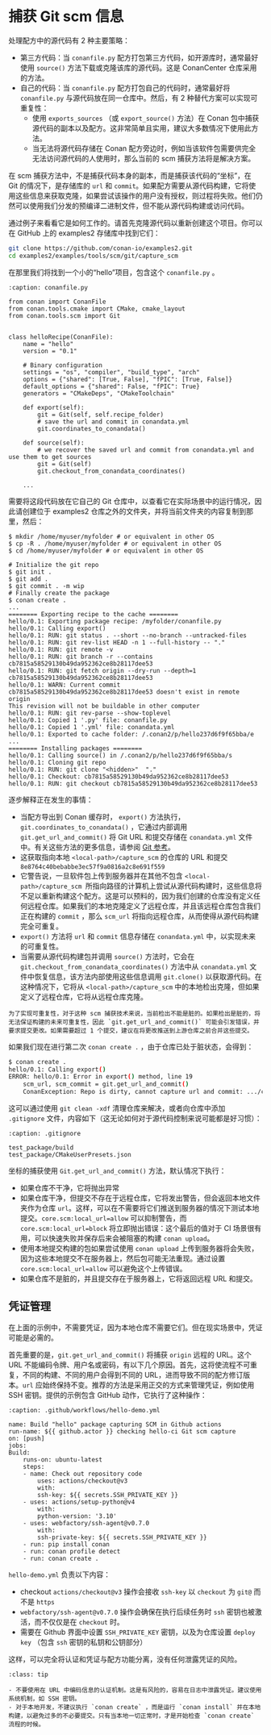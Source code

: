 # 捕获 Git scm 信息

处理配方中的源代码有 2 种主要策略：
- 第三方代码：当 `conanfile.py` 配方打包第三方代码，如开源库时，通常最好使用 `source()` 方法下载或克隆该库的源代码。这是 ConanCenter 仓库采用的方法。
- 自己的代码：当 `conanfile.py` 配方打包自己的代码时，通常最好将 `conanfile.py` 与源代码放在同一仓库中。然后，有 2 种替代方案可以实现可重复性：
    - 使用 `exports_sources` （或 `export_source()` 方法）在 Conan 包中捕获源代码的副本以及配方。这非常简单且实用，建议大多数情况下使用此方法。
    - 当无法将源代码存储在 Conan 配方旁边时，例如当该软件包需要供完全无法访问源代码的人使用时，那么当前的 scm 捕获方法将是解决方案。

在 scm 捕获方法中，不是捕获代码本身的副本，而是捕获该代码的“坐标”，在 Git 的情况下，是存储库的 `url` 和 `commit`。如果配方需要从源代码构建，它将使用这些信息来获取克隆，如果尝试该操作的用户没有授权，则过程将失败。他们仍然可以使用我们分发的预编译二进制文件，但不能从源代码构建或访问代码。

通过例子来看看它是如何工作的。请首先克隆源代码以重新创建这个项目。你可以在 GitHub 上的 examples2 存储库中找到它们：

```bash
git clone https://github.com/conan-io/examples2.git
cd examples2/examples/tools/scm/git/capture_scm
```

在那里我们将找到一个小的“hello”项目，包含这个 `conanfile.py` 。

```{code-block} python
:caption: conanfile.py

from conan import ConanFile
from conan.tools.cmake import CMake, cmake_layout
from conan.tools.scm import Git


class helloRecipe(ConanFile):
    name = "hello"
    version = "0.1"

    # Binary configuration
    settings = "os", "compiler", "build_type", "arch"
    options = {"shared": [True, False], "fPIC": [True, False]}
    default_options = {"shared": False, "fPIC": True}
    generators = "CMakeDeps", "CMakeToolchain"

    def export(self):
        git = Git(self, self.recipe_folder)
        # save the url and commit in conandata.yml
        git.coordinates_to_conandata()

    def source(self):
        # we recover the saved url and commit from conandata.yml and use them to get sources
        git = Git(self)
        git.checkout_from_conandata_coordinates()

    ...
```


需要将这段代码放在它自己的 Git 仓库中，以查看它在实际场景中的运行情况，因此请创建位于 examples2 仓库之外的文件夹，并将当前文件夹的内容复制到那里，然后：

```
$ mkdir /home/myuser/myfolder # or equivalent in other OS
$ cp -R . /home/myuser/myfolder # or equivalent in other OS
$ cd /home/myuser/myfolder # or equivalent in other OS

# Initialize the git repo
$ git init .
$ git add .
$ git commit . -m wip
# Finally create the package
$ conan create .
...
======== Exporting recipe to the cache ========
hello/0.1: Exporting package recipe: /myfolder/conanfile.py
hello/0.1: Calling export()
hello/0.1: RUN: git status . --short --no-branch --untracked-files
hello/0.1: RUN: git rev-list HEAD -n 1 --full-history -- "."
hello/0.1: RUN: git remote -v
hello/0.1: RUN: git branch -r --contains cb7815a58529130b49da952362ce8b28117dee53
hello/0.1: RUN: git fetch origin --dry-run --depth=1 cb7815a58529130b49da952362ce8b28117dee53
hello/0.1: WARN: Current commit cb7815a58529130b49da952362ce8b28117dee53 doesn't exist in remote origin
This revision will not be buildable in other computer
hello/0.1: RUN: git rev-parse --show-toplevel
hello/0.1: Copied 1 '.py' file: conanfile.py
hello/0.1: Copied 1 '.yml' file: conandata.yml
hello/0.1: Exported to cache folder: /.conan2/p/hello237d6f9f65bba/e
...
======== Installing packages ========
hello/0.1: Calling source() in /.conan2/p/hello237d6f9f65bba/s
hello/0.1: Cloning git repo
hello/0.1: RUN: git clone "<hidden>"  "."
hello/0.1: Checkout: cb7815a58529130b49da952362ce8b28117dee53
hello/0.1: RUN: git checkout cb7815a58529130b49da952362ce8b28117dee53
```

逐步解释正在发生的事情：

- 当配方导出到 Conan 缓存时， `export()` 方法执行， `git.coordinates_to_conandata()` ，它通过内部调用 `git.get_url_and_commit()` 将 Git URL 和提交存储在 `conandata.yml` 文件中。有关这些方法的更多信息，请参阅 [Git 参考](https://docs.conan.io/2/reference/tools/scm/git.html#conan-tools-scm-git)。
- 这获取指向本地 `<local-path>/capture_scm` 的仓库的 URL 和提交 `8e8764c40bebabbe3ec57f9a0816a2c8e691f559`
- 它警告说，一旦软件包上传到服务器并在其他不包含 `<local-path>/capture_scm `所指向路径的计算机上尝试从源代码构建时，这些信息将不足以重新构建这个配方。这是可以预料的，因为我们创建的仓库没有定义任何远程仓库。如果我们的本地克隆定义了远程仓库，并且该远程仓库包含我们正在构建的 `commit` ，那么 `scm_url` 将指向远程仓库，从而使得从源代码构建完全可重复。
- `export()` 方法将 `url` 和 `commit` 信息存储在 `conandata.yml` 中，以实现未来的可重复性。
- 当需要从源代码构建包并调用 `source()` 方法时，它会在 `git.checkout_from_conandata_coordinates()` 方法中从 `conandata.yml` 文件中恢复信息，该方法内部使用这些信息调用 `git.clone()` 以获取源代码。在这种情况下，它将从 `<local-path>/capture_scm` 中的本地检出克隆，但如果定义了远程仓库，它将从远程仓库克隆。

```{warning}
为了实现可重复性，对于这种 scm 捕获技术来说，当前检出不能是脏的。如果检出是脏的，将无法保证构建的未来可重复性，因此 `git.get_url_and_commit()` 可能会引发错误，并要求提交更改。如果需要超过 1 个提交，建议在将更改推送到上游仓库之前合并这些提交。
```

如果我们现在进行第二次 `conan create .` ，由于仓库已处于脏状态，会得到：
```bash
$ conan create .
hello/0.1: Calling export()
ERROR: hello/0.1: Error in export() method, line 19
    scm_url, scm_commit = git.get_url_and_commit()
    ConanException: Repo is dirty, cannot capture url and commit: .../capture_scm
```

这可以通过使用 `git clean -xdf` 清理仓库来解决，或者向仓库中添加 `.gitignore` 文件，内容如下（这无论如何对于源代码控制来说可能都是好习惯）：

```{code-block} bash
:caption: .gitignore

test_package/build
test_package/CMakeUserPresets.json
```

坐标的捕获使用 `Git.get_url_and_commit()` 方法，默认情况下执行：
- 如果仓库不干净，它将抛出异常
- 如果仓库干净，但提交不存在于远程仓库，它将发出警告，但会返回本地文件夹作为仓库 `url`。这样，可以在不需要将它们推送到服务器的情况下测试本地提交。`core.scm:local_url=allow` 可以抑制警告，而 `core.scm:local_url=block` 将立即抛出错误：这个最后的值对于 CI 场景很有用，可以快速失败并保存后来会被阻塞的构建 `conan upload`。
- 使用本地提交构建的包如果尝试使用 `conan upload` 上传到服务器将会失败，因为这些本地提交不在服务器上，然后包可能无法重现。通过设置 `core.scm:local_url=allow` 可以避免这个上传错误。
- 如果仓库不是脏的，并且提交存在于服务器上，它将返回远程 URL 和提交。

## 凭证管理

在上面的示例中，不需要凭证，因为本地仓库不需要它们。但在现实场景中，凭证可能是必需的。

首先重要的是，`git.get_url_and_commit()` 将捕获 `origin` 远程的 URL。这个 URL 不能编码令牌、用户名或密码，有以下几个原因。首先，这将使流程不可重复，不同的构建、不同的用户会得到不同的 URL，进而导致不同的配方修订版本。`url` 应始终保持不变。推荐的方法是采用正交的方式来管理凭证，例如使用 SSH 密钥。提供的示例包含 GitHub 动作，它执行了这种操作：

```{code-block} yaml
:caption: .github/workflows/hello-demo.yml

name: Build "hello" package capturing SCM in Github actions
run-name: ${{ github.actor }} checking hello-ci Git scm capture
on: [push]
jobs:
Build:
    runs-on: ubuntu-latest
    steps:
    - name: Check out repository code
        uses: actions/checkout@v3
        with:
        ssh-key: ${{ secrets.SSH_PRIVATE_KEY }}
    - uses: actions/setup-python@v4
        with:
        python-version: '3.10'
    - uses: webfactory/ssh-agent@v0.7.0
        with:
        ssh-private-key: ${{ secrets.SSH_PRIVATE_KEY }}
    - run: pip install conan
    - run: conan profile detect
    - run: conan create .
```

`hello-demo.yml` 负责以下内容：
- checkout `actions/checkout@v3` 操作会接收 `ssh-key` 以 `checkout` 为 `git@` 而不是 `https`
- `webfactory/ssh-agent@v0.7.0` 操作会确保在执行后续任务时 `ssh` 密钥也被激活，而不仅仅是在 `checkout` 时。
- 需要在 Github 界面中设置 `SSH_PRIVATE_KEY` 密钥，以及为仓库设置 `deploy key` （包含 `ssh` 密钥的私钥和公钥部分）

这样，可以完全将认证和凭证与配方功能分离，没有任何泄露凭证的风险。

```{admonition} 最佳实践
:class: tip

- 不要使用在 URL 中编码信息的认证机制。这是有风险的，容易在日志中泄露凭证。建议使用系统机制，如 SSH 密钥。
- 对于本地开发，不建议执行 `conan create` ，而是运行 `conan install` 并在本地构建，以避免过多的不必要提交。只有当本地一切正常时，才是开始检查 `conan create` 流程的时候。
```
